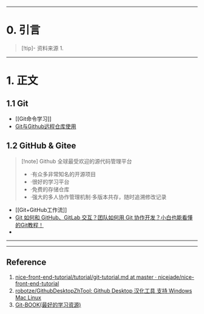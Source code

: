 ```table-of-contents
```
---
# 0. 引言
> [!tip]- 资料来源
> 1. 

----
# 1. 正文
## 1.1 Git 
- [[Git命令学习]]
- [Git与Github远程仓库使用](https://mp.weixin.qq.com/s/u7gn79bhXeAM3F0rXBTlpQ)

## 1.2 GitHub & Gitee 
> [!note] Github 全球最受欢迎的源代码管理平台
> - ·有众多非常知名的开源项目
> - ·很好的学习平台
> - ·免费的存储仓库
> - ·强大的多人协作管理机制·多版本共存，随时追溯修改记录
- [[Git+GitHub工作流]]
- [Git 如何和 GitHub、GitLab 交互？团队如何用 Git 协作开发？小白也能看懂的Git教程！](https://www.bilibili.com/video/BV1d6XVYqEuy/?spm_id_from=333.1007.tianma.1-3-3.click&vd_source=d1167fc706d8bb4a356a82d19d9d3304)
- 



---
---
## Reference 
1. [nice-front-end-tutorial/tutorial/git-tutorial.md at master · nicejade/nice-front-end-tutorial](https://github.com/nicejade/nice-front-end-tutorial/blob/master/tutorial/git-tutorial.md)
2. [robotze/GithubDesktopZhTool: Github Desktop 汉化工具 支持 Windows Mac Linux](https://github.com/robotze/GithubDesktopZhTool)
3. [Git-BOOK(最好的学习资源)](https://git-scm.com/book/zh/v2)



